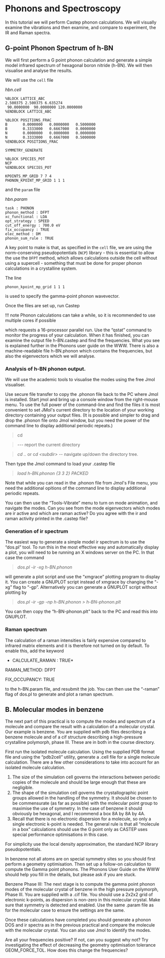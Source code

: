 # Phonons and Spectroscopy

In this tutorial we will perform Castep phonon calculations. We will visually examine the vibrations and then examine, and compare to experiment, the IR and Raman spectra.

## G-point Phonon Spectrum of h-BN

We will first perform a G point phonon calculation and generate a simple model infrared spectrum of hexagonal boron nitride (h-BN). We will then visualise and analyse the results.

We will use the `cell` file

*hbn.cell*
```
%BLOCK LATTICE_ABC
2.500375 2.500375 6.635274
 90.0000000  90.0000000 120.0000000
%ENDBLOCK LATTICE_ABC

%BLOCK POSITIONS_FRAC
B       0.0000000   0.0000000   0.5000000
B       0.3333000   0.6667000   0.0000000
N       0.0000000   0.0000000   0.0000000
N       0.3333000   0.6667000   0.5000000
%ENDBLOCK POSITIONS_FRAC

SYMMETRY_GENERATE

%BLOCK SPECIES_POT
NCP
%ENDBLOCK SPECIES_POT

KPOINTS_MP_GRID 7 7 4
PHONON_KPOINT_MP_GRID 1 1 1
```

and the `param` file

*hbn.param*
```
task : PHONON
phonon_method : DFPT
xc_functional : LDA
opt_strategy : SPEED
cut_off_energy : 700.0 eV
fix_occupancy : TRUE
elec_method : DM
phonon_sum_rule : TRUE
```

A key point to make is that, as specified in the `cell` file, we are using the norm-conserving pseudopotentials (`NCP`) library - this is essential to allow the use the `DFPT` method, which allows calculations outside the cell without using a supercell - something that must be done for proper phonon calculations in a crystalline system.    

The line

`phonon_kpoint_mp_grid 1 1 1`

is used to specify the gamma-point phonon wavevector.

Once the files are set up, run Castep

!!! note
    Phonon calculations can take a while, so it is recommended to use multiple cores if possible


which requests a 16-processor parallel run. Use the “qstat” command to
monitor the progress of your calculation. When it has finished, you can
examine the output file h-BN.castep and find the frequencies. What you
see is explained further in the Phonons user guide on the WWW. There is
also a machine-readable file h-BN.phonon which contains the frequencies,
but also the eigenvectors which we will analyse.

### Analysis of h-BN phonon output.

We will use the academic tools to visualise the modes using the free
Jmol visualiser.

Use secure file transfer to copy the .phonon file back to the PC where
Jmol is installed. Start jmol and bring up a console window from the
right-mouse menu. To use the full power of the command-line and find the
files it is most convenient to set JMol's current directory to the
location of your working directory containing your output files. (It is
possible and simpler to drag and drop the .phonon file onto Jmol window,
but you need the power of the command line to display additional
periodic repeats.)

> cd

> --- report the current directory

> *cd ..* or c*d \<subdir\>* -- navigate up/down the directory tree.

Then type the Jmol command to load your .castep file

> <span id="anchor"></span>*load h-BN.phonon {3 3 2} PACKED*

Note that while you can read in the .phonon file from Jmol's File menu,
you need the additional opitions of the command line to display
additional periodic repeats.

You can then use the “Tools-Vibrate” menu to turn on mode animation, and
navigate the modes. Can you see from the mode eigenvectors which modes
are ir active and which are raman active? Do you agree with the ir and
raman activity printed in the .castep file?

### Generation of ir spectrum

The easiest way to generate a simple model ir spectrum is to use the
“dos.pl” tool. To run this in the most effective way and automatically
display a plot, you will need to be running an X windows server on the
PC. In that case the command

> *dos.pl -ir -xg h-BN.phonon*

will generate a plot script and use the “xmgrace” plotting program to
display it. You can create a GNUPLOT script instead of xmgrace by
changing the “-xg” flag to “-gp”. Alternatively you can generate a
GNUPLOT script without plotting by

> *dos.pl -ir -gp -np h-BN.phonon \> h-BN-phonon.plt*

You can then copy the “h-BN-phonon.plt” back to the PC and read this
into GNUPLOT.

### Raman spectrum

The calculation of a raman intensities is fairly expensive compared to
infrared matrix elements and it is therefore not turned on by default.
To enable this, add the keyword

 * CALCULATE_RAMAN : TRUE*

RAMAN_METHOD: DFPT

FIX_OCCUPANCY: TRUE

to the h-BN.param file, and resubmit the job. You can then use the
“-raman” flag of dos.pl to generate and plot a raman spectrum.

## B. Molecular modes in benzene

The next part of this practical is to compute the modes and spectrum of
a molecule and compare the result with a calculation of a molecular
crystal. Our example is benzene. You are supplied with pdb files
describing a benzene molecule and of a cif structure describing a
high-pressure crystalline polymorph, phase III. These are in both in the
course directory.

First run the isolated molecule calculation. Using the supplied PDB
format file and using the “pdb2cell” utility, generate a .cell file for
a single molecule calculation. There are a few other considerations to
take into account for an isolated molecule calculation.

1.  The size of the simulation cell governs the interactions between
    periodic copies of the molecule and should be large enough that
    these are negligible.
2.  The shape of the simulation cell governs the crystallographic point
    groups allowed in the handling of the symmetry. It should be chosen
    to be commensurate (as far as possible) with the molecular point
    group to maximise the use of symmetry. In the case of benzene it
    should obviously be hexagonal, and I recommend a box 8A by 8A by 4A.
3.  Recall that there is no electronic dispersion for a molecule, so
    only a single electronic k-point is needed. The general rule is that
    all “molecule in a box” calculations should use the G point only as
    CASTEP uses special performance optimisations in this case.

For simplicity use the local density approximation, the standard NCP
library pseudopotentials.

In benzene not all atoms are on special symmetry sites so you should
first perform a geometry optimisation. Then set up a follow-on
calculation to compute the Gamma point phonons. The Phonons User Guide
on the WWW should help you fill in the details, but please ask if you
are stuck.

Benzene Phase III: The next stage is to compute the gamma point phonon
modes of the molecular crystal of benzene in the high pressure
polymorph, Phase III. You are supplied with a .cif file. You should use
a 2x2x2 grid of electronic k-points, as dispersion is non-zero in this
molecular crystal. Make sure that symmetry is detected and enabled. Use
the same .param file as for the molecular case to ensure the settings
are the same.

Once these calculations have completed you should generate a phonon DOS
and ir spectra as in the previous practical and compare the molecule
with the molecular crystal. You can also use Jmol to identify the modes.

Are all your frequencies positive? If not, can you suggest why not? Try
investigating the effect of decreasing the geometry optimisation
tolerance GEOM_FORCE_TOL. How does this change the frequencies?
